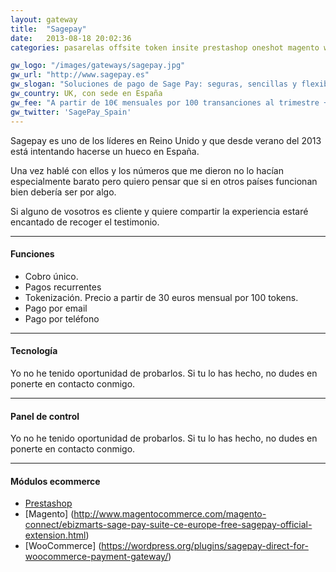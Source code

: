 ```yaml
---
layout: gateway
title:  "Sagepay"
date:   2013-08-18 20:02:36
categories: pasarelas offsite token insite prestashop oneshot magento wooCommerce recurring mobile

gw_logo: "/images/gateways/sagepay.jpg"
gw_url: "http://www.sagepay.es"
gw_slogan: "Soluciones de pago de Sage Pay: seguras, sencillas y flexibles."
gw_country: UK, con sede en España
gw_fee: "A partir de 10€ mensuales por 100 transanciones al trimestre + comisión de tu banco"
gw_twitter: 'SagePay_Spain'
---
```


Sagepay es uno de los líderes en Reino Unido y que desde verano del 2013 está intentando hacerse un hueco en España. 

Una vez hablé con ellos y los números que me dieron no lo hacían especialmente barato pero quiero pensar que si en otros países funcionan bien debería ser por algo.

Si alguno de vosotros es cliente y quiere compartir la experiencia estaré encantado de recoger el testimonio.

-------------

#### Funciones

- Cobro único.
- Pagos recurrentes
- Tokenización. Precio a partir de 30 euros mensual por 100 tokens. 
- Pago por email
- Pago por teléfono

-------------

#### Tecnología

Yo no he tenido oportunidad de probarlos. Si tu lo has hecho, no dudes en ponerte en contacto conmigo.


-------------

#### Panel de control

Yo no he tenido oportunidad de probarlos. Si tu lo has hecho, no dudes en ponerte en contacto conmigo.

-------------

#### Módulos ecommerce

- [Prestashop](http://addons.prestashop.com/en/payments-gateways-prestashop-modules/1239-sage-pay-go.html)
- [Magento] (http://www.magentocommerce.com/magento-connect/ebizmarts-sage-pay-suite-ce-europe-free-sagepay-official-extension.html)
- [WooCommerce] (https://wordpress.org/plugins/sagepay-direct-for-woocommerce-payment-gateway/)
